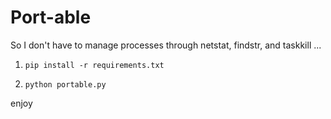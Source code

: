 # Port-able

So I don't have to manage processes through netstat, findstr, and taskkill ...

1. `pip install -r requirements.txt`

2. `python portable.py`

enjoy
